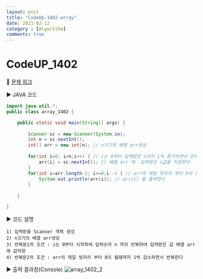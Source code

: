 ```yaml
---
layout: post
title: "CodeUp-1402-array"
date: 2021-02-12
category : [Algorithm]
comments: true
---
```


# CodeUP_1402

🎈 [문제 링크](https://www.codeup.kr/problem.php?id=1402)

▶ JAVA 코드 

```java
import java.util.*;
public class array_1402 {

	public static void main(String[] args) {
		
		Scanner sc = new Scanner(System.in); 
		int n = sc.nextInt();
		int[] arr = new int[n]; // n크기의 배열 arr생성
		
		for(int i=0; i<n;i++) { // i는 0부터 입력받은 n까지 1씩 증가하면서 반복한다
			arr[i] = sc.nextInt(); // 배열 arr 에  입력받은 i값을 저장한다
		}
		for(int i=arr.length-1; i>=0;i--) { // arr의 제일 뒷자리 부터 0이 될떄까지 1씩 감소하면서 반복한다
			System.out.println(arr[i]); // arr[i] 를 출력한다
		}
		
	}

}
```

▶ 코드 설명

    1) 입력받을 Scanner 객체 생성
    2) n크기의 배열 arr생성
	3) 반복문1의 조건 : i는 0부터 시작하여 입력숫자 n 까지 반복하여 입력받은 값 배열 arr에 값저장
	4) 반복문2의 조건 : arr의 제일 뒷자리 부터 0이 될떄까지 1씩 감소하면서 반복한다
			

▶ 출력 결과창(Console)
![array_1402_2](https://user-images.githubusercontent.com/65608960/107737996-26725780-6d49-11eb-9d59-8916c11ce54e.JPG)
